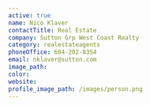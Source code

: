 ```yaml
---
active: true
name: Nico Klaver
contactTitle: Real Estate
company: Sutton Grp West Coast Realty
category: realestateagents
phoneOffice: 604-202-8354
email: nklaver@sutton.com
image_path:
color:
website:
profile_image_path: /images/person.png
---
```



